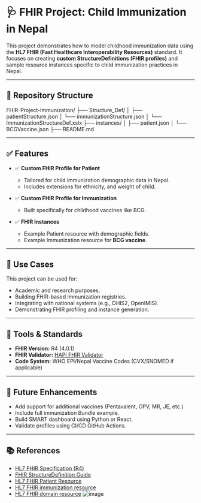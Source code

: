 # 🩺 FHIR Project: Child Immunization in Nepal

This project demonstrates how to model childhood immunization data using the **HL7 FHIR (Fast Healthcare Interoperability Resources)** standard. It focuses on creating **custom StructureDefinitions (FHIR profiles)** and sample resource instances specific to child immunization practices in Nepal.

---

## 📂 Repository Structure

FHIR-Project-Immunization/
├── Structure_Def/
│ ├── patientStructure.json
│ └── immunizationStructure.json
│ └── ImmunizationStructureDef.xslx
├── instances/
│ ├── patient.json
│ └── BCGVaccine.json
├── README.md


---

## ✅ Features

- ✅ **Custom FHIR Profile for Patient**
  - Tailored for child immunization demographic data in Nepal.
  - Includes extensions for ethnicity, and weight of child.

- ✅ **Custom FHIR Profile for Immunization**
  - Built specifically for childhood vaccines like BCG.

- ✅ **FHIR Instances**
  - Example Patient resource with demographic fields.
  - Example Immunization resource for **BCG vaccine**.

---

## 📌 Use Cases

This project can be used for:

- Academic and research purposes.
- Building FHIR-based immunization registries.
- Integrating with national systems (e.g., DHIS2, OpenIMIS).
- Demonstrating FHIR profiling and instance generation.

---

## 🧪 Tools & Standards

- **FHIR Version:** R4 (4.0.1)
- **FHIR Validator:** [HAPI FHIR Validator](https://hapifhir.io/)
- **Code System:** WHO EPI/Nepal Vaccine Codes (CVX/SNOMED if applicable)

---

## 🚀 Future Enhancements

- Add support for additional vaccines (Pentavalent, OPV, MR, JE, etc.)
- Include full immunization Bundle example.
- Build SMART dashboard using Python or React.
- Validate profiles using CI/CD GitHub Actions.

---

## 📚 References

- [HL7 FHIR Specification (R4)](https://hl7.org/fhir/)
- [FHIR StructureDefinition Guide](https://www.hl7.org/fhir/profiling.html)
- [HL7 FHIR Patient Resource](https://hl7.org/fhir/StructureDefinition/Patient)
- [HL7 FHIR immunization resource](http://hl7.org/fhir/StructureDefinition/immunization)
- [HL7 FHIR domain resource](http://hl7.org/fhir/StructureDefinition/DomainResource)
![image](https://github.com/user-attachments/assets/0a5fad37-1810-4e5c-b7d8-11d7d6fbd9fe)



